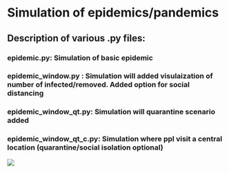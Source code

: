 # Simulation of epidemics/pandemics

## Description of various .py files:

### epidemic.py: Simulation of basic epidemic

### epidemic_window.py : Simulation will added visulaization of number of infected/removed. Added option for social distancing

### epidemic_window_qt.py: Simulation will quarantine scenario added

### epidemic_window_qt_c.py: Simulation where ppl visit a central location (quarantine/social isolation optional)

![](Epidemic.gif)